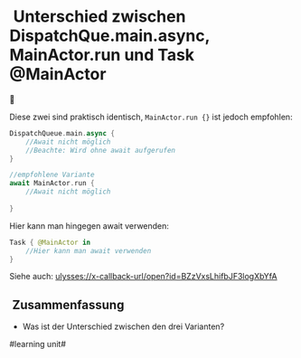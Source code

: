 #  Unterschied zwischen DispatchQue.main.async, MainActor.run und Task @MainActor
🤔


Diese zwei sind praktisch identisch, `MainActor.run {}` ist jedoch empfohlen:

```swift
DispatchQueue.main.async {
	//Await nicht möglich
	//Beachte: Wird ohne await aufgerufen
} 
```

```swift
//empfohlene Variante
await MainActor.run {
	//Await nicht möglich
	
}
```

Hier kann man hingegen await verwenden:

```swift
Task { @MainActor in
	//Hier kann man await verwenden
}
```

Siehe auch: [ulysses://x-callback-url/open?id=BZzVxsLhifbJF3logXbYfA][1]

##  Zusammenfassung
- Was ist der Unterschied zwischen den drei Varianten?

[1]:	ulysses://x-callback-url/open?id=BZzVxsLhifbJF3logXbYfA

#learning unit#